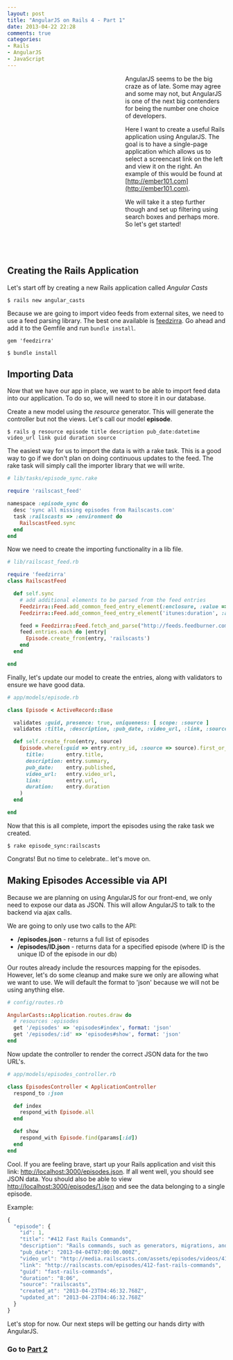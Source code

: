 ```yaml
---
layout: post
title: "AngularJS on Rails 4 - Part 1"
date: 2013-04-22 22:28
comments: true
categories: 
- Rails
- AngularJS
- JavaScript
---
```

<div style="width: 242px;
      height: 388px;
      margin: 10px 30px 10px 0;
      float: left;
      background: transparent url(/images/posts/angular_mug.jpg) -60px -80px no-repeat;">
</div>

AngularJS seems to be the big craze as of late. Some may agree and some may not, but AngularJS is one of the next big contenders for being the number one choice of developers.

Here I want to create a useful Rails application using AngularJS. The goal is to have a single-page application which allows us to select a screencast link on the left and view it on the right. An example of this would be found at [http://ember101.com](http://ember101.com).

We will take it a step further though and set up filtering using search boxes and perhaps more. So let's get started!

<div style="clear: both;"></div>

## Creating the Rails Application

Let's start off by creating a new Rails application called *Angular Casts*

    $ rails new angular_casts

Because we are going to import video feeds from external sites, we need to use a feed parsing library. The best one available is [feedzirra](https://github.com/pauldix/feedzirra). Go ahead and add it to the Gemfile and run `bundle install`.

    gem 'feedzirra'

    $ bundle install

## Importing Data

Now that we have our app in place, we want to be able to import feed data into our application. To do so, we will need to store it in our database.

Create a new model using the *resource* generator. This will generate the controller but not the views. Let's call our model **episode**.

    $ rails g resource episode title description pub_date:datetime video_url link guid duration source

The easiest way for us to import the data is with a rake task. This is a good way to go if we don't plan on doing continuous updates to the feed. The rake task will simply call the importer library that we will write.

```ruby
# lib/tasks/episode_sync.rake

require 'railscast_feed'

namespace :episode_sync do
  desc 'sync all missing episodes from Railscasts.com'
  task :railscasts => :environment do
    RailscastFeed.sync
  end
end
```

Now we need to create the importing functionality in a lib file.

```ruby
# lib/railscast_feed.rb

require 'feedzirra'
class RailscastFeed

  def self.sync
    # add additional elements to be parsed from the feed entries
    Feedzirra::Feed.add_common_feed_entry_element(:enclosure, :value => :url, :as => :video_url)
    Feedzirra::Feed.add_common_feed_entry_element('itunes:duration', :as => :duration)

    feed = Feedzirra::Feed.fetch_and_parse("http://feeds.feedburner.com/railscasts")
    feed.entries.each do |entry|
      Episode.create_from(entry, 'railscasts')
    end
  end

end
```

Finally, let's update our model to create the entries, along with validators to ensure we have good data.

```ruby
# app/models/episode.rb

class Episode < ActiveRecord::Base

  validates :guid, presence: true, uniqueness: [ scope: :source ]
  validates :title, :description, :pub_date, :video_url, :link, :source, presence: true

  def self.create_from(entry, source)
    Episode.where(:guid => entry.entry_id, :source => source).first_or_create(
      title:       entry.title,
      description: entry.summary,
      pub_date:    entry.published,
      video_url:   entry.video_url,
      link:        entry.url,
      duration:    entry.duration
    )
  end

end
```

Now that this is all complete, import the episodes using the rake task we created.

    $ rake episode_sync:railscasts

Congrats! But no time to celebrate.. let's move on.

## Making Episodes Accessible via API

Because we are planning on using AngularJS for our front-end, we only need to expose our data as JSON. This will allow AngularJS to talk to the backend via ajax calls.

We are going to only use two calls to the API: 

- **/episodes.json** - returns a full list of episodes
- **/episodes/ID.json** - returns data for a specified episode (where ID is the unique ID of the episode in our db)

Our routes already include the resources mapping for the episodes. However, let's do some cleanup and make sure we only are allowing what we want to use. We will default the format to 'json' because we will not be using anything else.

```ruby
# config/routes.rb

AngularCasts::Application.routes.draw do
  # resources :episodes
  get '/episodes' => 'episodes#index', format: 'json'
  get '/episodes/:id' => 'episodes#show', format: 'json'
end
```

Now update the controller to render the correct JSON data for the two URL's.

```ruby
# app/models/episodes_controller.rb

class EpisodesController < ApplicationController
  respond_to :json

  def index
    respond_with Episode.all
  end

  def show
    respond_with Episode.find(params[:id])
  end
end
```

Cool. If you are feeling brave, start up your Rails application and visit this link: [http://localhost:3000/episodes.json](http://localhost:3000/episodes.json). If all went well, you should see JSON data. You should also be able to view [http://localhost:3000/episodes/1.json](http://localhost:3000/episodes/1.json) and see the data belonging to a single episode.

Example:

```javascript
{
  "episode": {
    "id": 1,
    "title": "#412 Fast Rails Commands",
    "description": "Rails commands, such as generators, migrations, and tests, have a tendency to be slow because they need to load the Rails app each time. Here I show three tools to make this faster: Zeus, Spring, and Commands.",
    "pub_date": "2013-04-04T07:00:00.000Z",
    "video_url": "http://media.railscasts.com/assets/episodes/videos/412-fast-rails-commands.mp4",
    "link": "http://railscasts.com/episodes/412-fast-rails-commands",
    "guid": "fast-rails-commands",
    "duration": "8:06",
    "source": "railscasts",
    "created_at": "2013-04-23T04:46:32.768Z",
    "updated_at": "2013-04-23T04:46:32.768Z"
  }
}
```

Let's stop for now. Our next steps will be getting our hands dirty with AngularJS.

### Go to [Part 2](/blog/2013/04/23/angularjs-on-rails-4-part-2/)